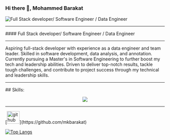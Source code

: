 ### Hi there 👋, Mohammed Barakat


![Full Stack developer/ Software Engineer / Data Engineer](https://www.anchorsoftacademy.com/media/courseimg/fullstack-courser-banner_2VLJ5A6.jpg)
<hr>
#### Full Stack developer/ Software Engineer / Data Engineer
<hr>
Aspiring full-stack developer with experience as a data engineer and team leader. Skilled in software development, data analysis, and annotation. Currently pursuing a Master's in Software Engineering to further boost my tech and leadership abilities. Driven to deliver top-notch results, tackle tough challenges, and contribute to project success through my technical and leadership skills.
<hr>
## Skills:
<p align="center">
  <a href="https://skillicons.dev">
    <img src="https://skillicons.dev/icons?i=java,py,js,html,css,django,flask,git,aws,mysql,github,bootstrap,&theme=light" />
  </a>
</p>

<hr>
[<img src='https://cdn.jsdelivr.net/npm/simple-icons@3.0.1/icons/github.svg' alt='github' height='40'>](https://github.com/mkbarakat)  

[![Top Langs](https://github-readme-stats.vercel.app/api/top-langs/?username=mkbarakat)](https://github.com/anuraghazra/github-readme-stats)






